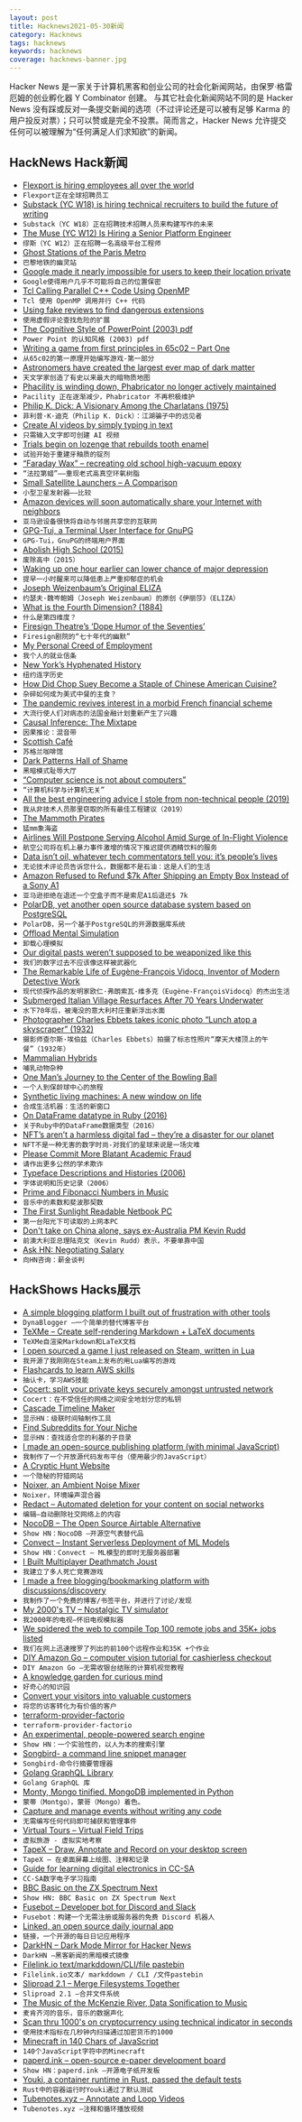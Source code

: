 ```yaml
---
layout: post
title: Hacknews2021-05-30新闻
category: Hacknews
tags: hacknews
keywords: hacknews
coverage: hacknews-banner.jpg
---
```


Hacker News 是一家关于计算机黑客和创业公司的社会化新闻网站，由保罗·格雷厄姆的创业孵化器 Y Combinator 创建。
与其它社会化新闻网站不同的是 Hacker News 没有踩或反对一条提交新闻的选项（不过评论还是可以被有足够 Karma 的用户投反对票）；只可以赞或是完全不投票。简而言之，Hacker News 允许提交任何可以被理解为“任何满足人们求知欲”的新闻。

## HackNews Hack新闻


- [Flexport is hiring employees all over the world](https://www.flexport.com/careers)
- `Flexport正在全球招聘员工`
- [Substack (YC W18) is hiring technical recruiters to build the future of writing](https://jobs.lever.co/substackinc/c98439dd-6560-4b58-b827-42eb92c61dbd)
- `Substack（YC W18）正在招聘技术招聘人员来构建写作的未来`
- [The Muse (YC W12) Is Hiring a Senior Platform Engineer](https://jobs.lever.co/themuse/f7bfe873-0ff0-487b-8544-1c57c898c996?lever-origin=applied&lever-source%5B%5D=YC)
- `缪斯（YC W12）正在招聘一名高级平台工程师`
- [Ghost Stations of the Paris Metro](https://www.urbextour.com/en/urbex-travel/7-ghost-stations-of-the-paris-metro-and-how-to-get-into-the-illegally-unusual-tunnels-rer/)
- `巴黎地铁的幽灵站`
- [Google made it nearly impossible for users to keep their location private](https://www.businessinsider.com/unredacted-google-lawsuit-docs-detail-efforts-to-collect-user-location-2021-5)
- `Google使得用户几乎不可能将自己的位置保密`
- [Tcl Calling Parallel C++ Code Using OpenMP](https://wiki.tcl-lang.org/page/Parallel+C%2B%2B+thread+with+OpenMP)
- `Tcl 使用 OpenMP 调用并行 C++ 代码`
- [Using fake reviews to find dangerous extensions](https://krebsonsecurity.com/2021/05/using-fake-reviews-to-find-dangerous-extensions/)
- `使用虚假评论查找危险的扩展`
- [The Cognitive Style of PowerPoint (2003) pdf](https://www.inf.ed.ac.uk/teaching/courses/pi/2016_2017/phil/tufte-powerpoint.pdf)
- `Power Point 的认知风格 (2003) pdf`
- [Writing a game from first principles in 65c02  – Part One](http://feertech.com/legion/software/game/2021/05/28/game-from-scratch-02.html)
- `从65c02的第一原理开始编写游戏-第一部分`
- [Astronomers have created the largest ever map of dark matter](https://www.newscientist.com/article/2278932-astronomers-have-created-the-largest-ever-map-of-dark-matter)
- `天文学家创造了有史以来最大的暗物质地图`
- [Phacility is winding down, Phabricator no longer actively maintained](https://admin.phacility.com/phame/post/view/11/phacility_is_winding_down_operations/)
- `Pacility 正在逐渐减少，Phabricator 不再积极维护`
- [Philip K. Dick: A Visionary Among the Charlatans (1975)](https://www.depauw.edu/sfs/backissues/5/lem5art.htm)
- `菲利普·K·迪克（Philip K. Dick）：江湖骗子中的远见者`
- [Create AI videos by simply typing in text](https://www.synthesia.io/)
- `只需输入文字即可创建 AI 视频`
- [Trials begin on lozenge that rebuilds tooth enamel](https://dental.washington.edu/trials-begin-on-lozenge-that-rebuilds-tooth-enamel/)
- `试验开始于重建牙釉质的锭剂`
- [“Faraday Wax” – recreating old school high-vacuum epoxy](https://www.eevblog.com/forum/chat/faraday-wax-recreating-old-school-high-vacuum-epoxy!/)
- `“法拉第蜡”——重现老式高真空环氧树脂`
- [Small Satellite Launchers – A Comparison](https://everydayastronaut.com/small-sat-launcher-comparison/)
- `小型卫星发射器——比较`
- [Amazon devices will soon automatically share your Internet with neighbors](https://arstechnica.com/gadgets/2021/05/amazon-devices-will-soon-automatically-share-your-internet-with-neighbors/)
- `亚马逊设备很快将自动与邻居共享您的互联网`
- [GPG-Tui, a Terminal User Interface for GnuPG](https://orhun.dev/blog/introducing-gpg-tui/)
- `GPG-Tui，GnuPG的终端用户界面`
- [Abolish High School (2015)](https://harpers.org/archive/2015/04/abolish-high-school/)
- `废除高中（2015）`
- [Waking up one hour earlier can lower chance of major depression](https://medlifestyle.news/2021/05/29/waking-up-one-hour-earlier-can-lower-a-persons-chance-of-major-depression-by-23-new-research-finds/)
- `提早一小时醒来可以降低患上严重抑郁症的机会`
- [Joseph Weizenbaum’s Original ELIZA](https://sites.google.com/view/elizagen-org/the-original-eliza?authuser=0)
- `约瑟夫·魏岑鲍姆（Joseph Weizenbaum）的原创《伊丽莎》（ELIZA）`
- [What is the Fourth Dimension? (1884)](https://en.wikisource.org/wiki/What_is_the_Fourth_Dimension%3F)
- `什么是第四维度？ `
- [Firesign Theatre’s ‘Dope Humor of the Seventies’](https://dangerousminds.net/comments/firesign_theatres_dope_humor_of_the_seventies)
- `Firesign剧院的“七十年代的幽默”`
- [My Personal Creed of Employment](https://devjac.dev/posts/2021-05-29-my-personal-creed-of-employment.html)
- `我个人的就业信条`
- [New York’s Hyphenated History](https://www.theparisreview.org/blog/2021/05/27/new-yorks-hyphenated-history/)
- `纽约连字历史`
- [How Did Chop Suey Become a Staple of Chinese American Cuisine?](https://catapult.co/stories/comic-shing-yin-khor-chop-suey-chinese-american-food-history)
- `杂碎如何成为美式中餐的主食？`
- [The pandemic revives interest in a morbid French financial scheme](https://www.economist.com/finance-and-economics/2021/05/27/the-pandemic-revives-interest-in-a-morbid-french-financial-scheme)
- `大流行使人们对病态的法国金融计划重新产生了兴趣`
- [Causal Inference: The Mixtape](https://statmodeling.stat.columbia.edu/2021/05/25/causal-inference-the-mixtape/)
- `因果推论：混音带`
- [Scottish Café](https://en.wikipedia.org/wiki/Scottish_Café)
- `苏格兰咖啡馆`
- [Dark Patterns Hall of Shame](https://www.darkpatterns.org/hall-of-shame)
- `黑暗模式耻辱大厅`
- [“Computer science is not about computers”](https://quoteinvestigator.com/2021/04/02/computer-science/)
- `“计算机科学与计算机无关”`
- [All the best engineering advice I stole from non-technical people (2019)](https://bellmar.medium.com/all-the-best-engineering-advice-i-stole-from-non-technical-people-eb7f90ca2f5f)
- `我从非技术人员那里窃取的所有最佳工程建议（2019）`
- [The Mammoth Pirates](https://www.rferl.org/a/the-mammoth-pirates/27939865.html)
- `猛mm象海盗`
- [Airlines Will Postpone Serving Alcohol Amid Surge of In-Flight Violence](https://www.nytimes.com/2021/05/29/business/american-southwest-passengers-alcohol.html)
- `航空公司将在机上暴力事件激增的情况下推迟提供酒精饮料的服务`
- [Data isn’t oil, whatever tech commentators tell you: it’s people’s lives](https://www.theguardian.com/commentisfree/2021/may/29/data-oil-metaphor-tech-companies-surveillance-capitalism)
- `无论技术评论员告诉您什么，数据都不是石油：这是人们的生活`
- [Amazon Refused to Refund $7k After Shipping an Empty Box Instead of a Sony A1](https://fstoppers.com/news/amazon-refused-refund-7000-after-shipping-empty-box-instead-sony-a1-564979)
- `亚马逊拒绝在退还一个空盒子而不是索尼A1后退还$ 7k`
- [PolarDB, yet another open source database system based on PostgreSQL](https://github.com/alibaba/PolarDB-for-PostgreSQL)
- `PolarDB，另一个基于PostgreSQL的开源数据库系统`
- [Offload Mental Simulation](https://shalabh.com/programmable-systems/offload-mental-simulation.html)
- `卸载心理模拟`
- [Our digital pasts weren’t supposed to be weaponized like this](https://www.nytimes.com/2021/05/29/technology/emily-wilder-firing-ap.html)
- `我们的数字过去不应该像这样被武器化`
- [The Remarkable Life of Eugène-François Vidocq, Inventor of Modern Detective Work](https://allthatsinteresting.com/eugene-francois-vidocq)
- `现代侦探作品的发明家欧仁·弗朗索瓦·维多克（Eugène-FrançoisVidocq）的杰出生活`
- [Submerged Italian Village Resurfaces After 70 Years Underwater](https://www.smithsonianmag.com/smart-news/medieval-italian-village-briefly-surfaces-after-70-years-underwater-180977838/)
- `水下70年后，被淹没的意大利村庄重新浮出水面`
- [Photographer Charles Ebbets takes iconic photo “Lunch atop a skyscraper” (1932)](https://www.reddit.com/r/interestingasfuck/comments/nn4q4j/heres_a_photo_of_the_photographer_charles_c/)
- `摄影师查尔斯·埃伯兹（Charles Ebbets）拍摄了标志性照片“摩天大楼顶上的午餐”（1932年）`
- [Mammalian Hybrids](http://www.macroevolution.net/mammalian-hybrids-articles.html)
- `哺乳动物杂种`
- [One Man’s Journey to the Center of the Bowling Ball](https://www.wired.com/story/one-mans-amazing-journey-to-the-center-of-the-bowling-ball/)
- `一个人到保龄球中心的旅程`
- [Synthetic living machines: A new window on life](https://www.sciencedirect.com/science/article/pii/S2589004221004739)
- `合成生活机器：生活的新窗口`
- [On DataFrame datatype in Ruby (2016)](https://zverok.github.io/blog/2016-01-10-dataframe.html)
- `关于Ruby中的DataFrame数据类型（2016）`
- [NFT’s aren’t a harmless digital fad – they’re a disaster for our planet](https://www.theguardian.com/commentisfree/2021/may/29/non-fungible-tokens-digital-fad-planet-nfts-artists-fossil-fuels)
- `NFT不是一种无害的数字时尚-对我们的星球来说是一场灾难`
- [Please Commit More Blatant Academic Fraud](https://jacobbuckman.com/2021-05-29-please-commit-more-blatant-academic-fraud/)
- `请作出更多公然的学术欺诈`
- [Typeface Descriptions and Histories (2006)](https://web.archive.org/web/20150910191635/http://web.nickshanks.com/typography/font-descriptions)
- `字体说明和历史记录（2006）`
- [Prime and Fibonacci Numbers in Music](https://github.com/Polydynamical/fibprimes/blob/mp3/26212.mp3)
- `音乐中的素数和斐波那契数`
- [The First Sunlight Readable Netbook PC](https://cloversystems.designscience.info/products/legacy-products/sunbook/)
- `第一台阳光下可读取的上网本PC`
- [Don't take on China alone, says ex-Australia PM Kevin Rudd](https://www.bbc.com/news/world-australia-57264249)
- `前澳大利亚总理陆克文（Kevin Rudd）表示，不要单靠中国`
- [Ask HN: Negotiating Salary](item?id=27332305)
- `向HN咨询：薪金谈判`


## HackShows Hacks展示

- [ A simple blogging platform I built out of frustration with other tools](https://www.dynablogger.com/)
- `DynaBlogger –一个简单的替代博客平台`
- [ TeXMe – Create self-rendering Markdown + LaTeX documents](https://github.com/susam/texme)
- `TeXMe自渲染Markdown和LaTeX文档`
- [ I open sourced a game I just released on Steam, written in Lua](https://github.com/a327ex/SNKRX)
- `我开源了我刚刚在Steam上发布的用Lua编写的游戏`
- [ Flashcards to learn AWS skills](https://cloudbite.attejuvonen.fi/)
- `抽认卡，学习AWS技能`
- [ Cocert: split your private keys securely amongst untrusted network](https://github.com/Dentrax/cocert)
- `Cocert：在不受信任的网络之间安全地划分您的私钥`
- [ Cascade Timeline Maker](https://cascade.page)
- `显示HN：级联时间轴制作工具`
- [ Find Subreddits for Your Niche](https://www.findareddit.com/)
- `显示HN：查找适合您的利基的子目录`
- [ I made an open-source publishing platform (with minimal JavaScript)](https://zentrum.alles.cx/this-is-zentrum-mv9wfrw)
- `我制作了一个开放源代码发布平台（使用最少的JavaScript）`
- [ A Cryptic Hunt Website](item?id=27292022)
- `一个隐秘的狩猎网站`
- [ Noixer, an Ambient Noise Mixer](https://abetusk.github.io/noixer/)
- `Noixer，环境噪声混合器`
- [ Redact – Automated deletion for your content on social networks](https://redact.dev/?hn)
- `编辑–自动删除社交网络上的内容`
- [ NocoDB – The Open Source Airtable Alternative](https://github.com/nocodb/nocodb)
- `Show HN：NocoDB –开源空气表替代品`
- [ Convect – Instant Serverless Deployment of ML Models](https://convect.ml)
- `Show HN：Convect – ML模型的即时无服务器部署`
- [ I Built Multiplayer Deathmatch Joust](https://joust.life/)
- `我建立了多人死亡竞赛游戏`
- [ I made a free blogging/bookmarking platform with discussions/discovery](http://wndr.xyz)
- `我制作了一个免费的博客/书签平台，并进行了讨论/发现`
- [ My 2000's TV – Nostalgic TV simulator](https://my00stv.com/)
- `我2000年的电视–怀旧电视模拟器`
- [ We spidered the web to compile Top 100 remote jobs and 35K+ jobs listed](https://remotists.com/top100_remotejobs/)
- `我们在网上迅速搜罗了列出的前100个远程作业和35K +个作业`
- [ DIY Amazon Go – computer vision tutorial for cashierless checkout](https://www.sbxrobotics.com/tutorial)
- `DIY Amazon Go –无需收银台结账的计算机视觉教程`
- [ A knowledge garden for curious mind](https://innos.io?s=HN)
- `好奇心的知识园`
- [ Convert your visitors into valuable customers](https://embedery.com)
- `将您的访客转化为有价值的客户`
- [ terraform-provider-factorio](https://github.com/efokschaner/terraform-provider-factorio)
- `terraform-provider-factorio`
- [ An experimental, people-powered search engine](https://ninfex.com/hello)
- `Show HN：一个实验性的，以人为本的搜索引擎`
- [ Songbird- a command line snippet manager](https://www.npmjs.com/package/songbird-cli)
- `Songbird-命令行摘要管理器`
- [ Golang GraphQL Library](https://github.com/getoutreach/goql)
- `Golang GraphQL 库`
- [ Monty, Mongo tinified. MongoDB implemented in Python](https://github.com/davidlatwe/montydb)
- `蒙蒂（Montgo），蒙哥（Mongo）着色。`
- [ Capture and manage events without writing any code](https://www.auditbite.com/)
- `无需编写任何代码即可捕获和管理事件`
- [ Virtual Tours – Virtual Field Trips](https://gez.la)
- `虚拟旅游 - 虚拟实地考察`
- [ TapeX – Draw, Annotate and Record on your desktop screen](https://tapex.app)
- `TapeX – 在桌面屏幕上绘图、注释和记录`
- [ Guide for learning digital electronics in CC-SA](http://learn.circuitverse.org)
- `CC-SA数字电子学习指南`
- [ BBC Basic on the ZX Spectrum Next](http://www.breakintoprogram.co.uk/projects/spectrum-next-projects/bbc-basic-for-the-spectrum-next-introduction)
- `Show HN: BBC Basic on ZX Spectrum Next`
- [ Fusebot – Developer bot for Discord and Slack](https://fusebot.io/)
- `Fusebot：构建一个无需注册或服务器的免费 Discord 机器人`
- [ Linked, an open source daily journal app](https://github.com/muc-dev/linked)
- `链接，一个开源的每日日记应用程序`
- [ DarkHN – Dark Mode Mirror for Hacker News](https://darkhn.herokuapp.com/)
- `DarkHN –黑客新闻的黑暗模式镜像`
- [ Filelink.io text/markddown/CLI/file pastebin](https://filelink.io)
- `Filelink.io文本/ markddown / CLI /文件pastebin`
- [ Sliproad 2.1 – Merge Filesystems Together](https://github.com/gmemstr/sliproad/releases/tag/2.1)
- `Sliproad 2.1 –合并文件系统`
- [ The Music of the McKenzie River, Data Sonification to Music](https://github.com/cconaway/Hydrology-Sonification-2.0)
- `麦肯齐河的音乐，音乐的数据声化`
- [ Scan thru 1000's on cryptocurrency using technical indicator in seconds](http://tradeplan.io)
- `使用技术指标在几秒钟内扫描通过加密货币的1000`
- [ Minecraft in 140 Chars of JavaScript](https://twitter.com/KilledByAPixel/status/1398091024405250051)
- `140个JavaScript字符中的Minecraft`
- [ paperd.ink – open-source e-paper development board](https://paperd.ink)
- `Show HN：paperd.ink –开源电子纸开发板`
- [ Youki, a container runtime in Rust, passed the default tests](item?id=27330976)
- `Rust中的容器运行时Youki通过了默认测试`
- [ Tubenotes.xyz – Annotate and Loop Videos](https://tubenotes.xyz/)
- `Tubenotes.xyz –注释和循环播放视频`

